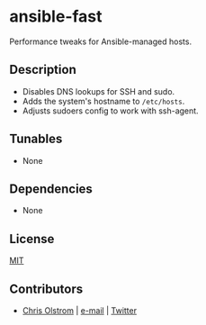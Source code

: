 # ansible-fast

Performance tweaks for Ansible-managed hosts.

Description
-----------

* Disables DNS lookups for SSH and sudo.
* Adds the system's hostname to `/etc/hosts`.
* Adjusts sudoers config to work with ssh-agent.

Tunables
--------
* None

Dependencies
------------
* None

License
-------
[MIT](https://tldrlegal.com/license/mit-license)

Contributors
------------
* [Chris Olstrom](https://colstrom.github.io/) | [e-mail](mailto:chris@olstrom.com) | [Twitter](https://twitter.com/ChrisOlstrom)
